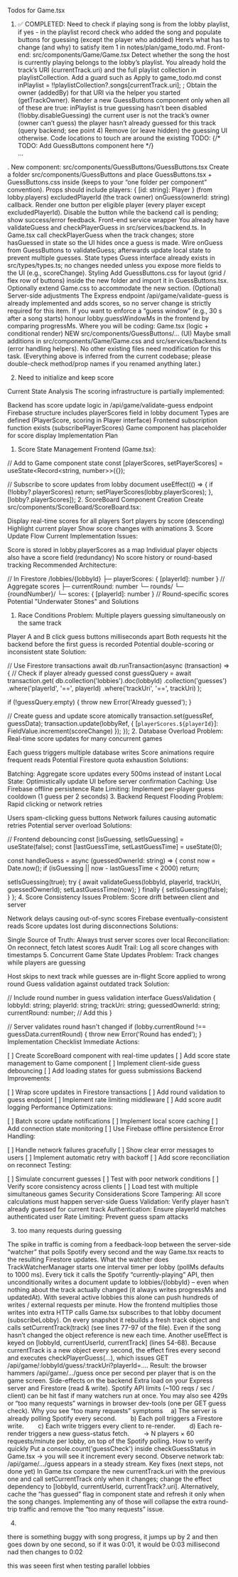 Todos for Game.tsx

1. ✅ COMPLETED: Need to check if playing song is from the lobby playlist, if yes - in the playlist record check who added the song and populate buttons for guessing (except the player who addded)
Here’s what has to change (and why) to satisfy item 1 in notes/plan/game_todo.md.
Front-end: src/components/Game/Game.tsx
Detect whether the song the host is currently playing belongs to the lobby’s playlist.
You already hold the track’s URI (currentTrack.uri) and the full playlist collection in playlistCollection.
Add a guard such as
Apply to game_todo.md
       const inPlaylist = !!playlistCollection?.songs[currentTrack.uri];
;
Obtain the owner (addedBy) for that URI via the helper you started (getTrackOwner).
Render a new GuessButtons component only when all of these are true:
inPlaylist is true
guessing hasn’t been disabled (!lobby.disableGuessing)
the current user is not the track’s owner (owner can’t guess)
the player hasn’t already guessed for this track (query backend; see point 4)
Remove (or leave hidden) the guessing UI otherwise.
Code locations to touch are around the existing TODO:
   {/* TODO: Add GuessButtons component here */}
   <div className="guessing-section">
   ...
.
New component: src/components/GuessButtons/GuessButtons.tsx
Create a folder src/components/GuessButtons and place GuessButtons.tsx + GuessButtons.css inside (keeps to your “one folder per component” convention).
Props should include
players: { [id: string]: Player } (from lobby.players)
excludedPlayerId (the track owner)
onGuess(ownerId: string) callback.
Render one button per eligible player (every player except excludedPlayerId).
Disable the button while the backend call is pending; show success/error feedback.
Front-end service wrapper
You already have validateGuess and checkPlayerGuess in src/services/backend.ts.
In Game.tsx call checkPlayerGuess when the track changes; store hasGuessed in state so the UI hides once a guess is made.
Wire onGuess from GuessButtons to validateGuess; afterwards update local state to prevent multiple guesses.
State types
Guess interface already exists in src/types/types.ts; no changes needed unless you expose more fields to the UI (e.g., scoreChange).
Styling
Add GuessButtons.css for layout (grid / flex row of buttons) inside the new folder and import it in GuessButtons.tsx.
Optionally extend Game.css to accommodate the new section.
(Optional) Server-side adjustments
The Express endpoint /api/game/validate-guess is already implemented and adds scores, so no server change is strictly required for this item.
If you want to enforce a “guess window” (e.g., 30 s after a song starts) honour lobby.guessWindowMs in the frontend by comparing progressMs.
Where you will be coding:
Game.tsx (logic + conditional render)
NEW src/components/GuessButtons/… (UI)
Maybe small additions in src/components/Game/Game.css and src/services/backend.ts (error handling helpers).
No other existing files need modification for this task.
(Everything above is inferred from the current codebase; please double-check method/prop names if you renamed anything later.)


2. Need to initialize and keep score

Current State Analysis
The scoring infrastructure is partially implemented:

Backend has score update logic in /api/game/validate-guess endpoint
Firebase structure includes playerScores field in lobby document
Types are defined (PlayerScore, scoring in Player interface)
Frontend subscription function exists (subscribePlayerScores)
Game component has placeholder for score display
Implementation Plan
1. Score State Management
Frontend (Game.tsx):

// Add to Game component state
const [playerScores, setPlayerScores] = useState<Record<string, number>>({});

// Subscribe to score updates from lobby document
useEffect(() => {
  if (!lobby?.playerScores) return;
  setPlayerScores(lobby.playerScores);
}, [lobby?.playerScores]);
2. ScoreBoard Component Creation
Create src/components/ScoreBoard/ScoreBoard.tsx:

Display real-time scores for all players
Sort players by score (descending)
Highlight current player
Show score changes with animations
3. Score Update Flow
Current Implementation Issues:

Score is stored in lobby.playerScores as a map
Individual player objects also have a score field (redundancy)
No score history or round-based tracking
Recommended Architecture:

// In Firestore
/lobbies/{lobbyId}
  ├─ playerScores: { [playerId]: number }  // Aggregate scores
  ├─ currentRound: number
  └─ rounds/
      └─ {roundNumber}/
          └─ scores: { [playerId]: number }  // Round-specific scores
Potential "Underwater Stones" and Solutions
1. Race Conditions
Problem: Multiple players guessing simultaneously on the same track

Player A and B click guess buttons milliseconds apart
Both requests hit the backend before the first guess is recorded
Potential double-scoring or inconsistent state
Solution:

// Use Firestore transactions
await db.runTransaction(async (transaction) => {
  // Check if player already guessed
  const guessQuery = await transaction.get(
    db.collection('lobbies').doc(lobbyId)
      .collection('guesses')
      .where('playerId', '==', playerId)
      .where('trackUri', '==', trackUri)
  );
  
  if (!guessQuery.empty) {
    throw new Error('Already guessed');
  }
  
  // Create guess and update score atomically
  transaction.set(guessRef, guessData);
  transaction.update(lobbyRef, {
    [`playerScores.${playerId}`]: FieldValue.increment(scoreChange)
  });
});
2. Database Overload
Problem: Real-time score updates for many concurrent games

Each guess triggers multiple database writes
Score animations require frequent reads
Potential Firestore quota exhaustion
Solutions:

Batching: Aggregate score updates every 500ms instead of instant
Local State: Optimistically update UI before server confirmation
Caching: Use Firebase offline persistence
Rate Limiting: Implement per-player guess cooldown (1 guess per 2 seconds)
3. Backend Request Flooding
Problem: Rapid clicking or network retries

Users spam-clicking guess buttons
Network failures causing automatic retries
Potential server overload
Solutions:

// Frontend debouncing
const [isGuessing, setIsGuessing] = useState(false);
const [lastGuessTime, setLastGuessTime] = useState(0);

const handleGuess = async (guessedOwnerId: string) => {
  const now = Date.now();
  if (isGuessing || now - lastGuessTime < 2000) return;
  
  setIsGuessing(true);
  try {
    await validateGuess(lobbyId, playerId, trackUri, guessedOwnerId);
    setLastGuessTime(now);
  } finally {
    setIsGuessing(false);
  }
};
4. Score Consistency Issues
Problem: Score drift between client and server

Network delays causing out-of-sync scores
Firebase eventually-consistent reads
Score updates lost during disconnections
Solutions:

Single Source of Truth: Always trust server scores over local
Reconciliation: On reconnect, fetch latest scores
Audit Trail: Log all score changes with timestamps
5. Concurrent Game State Updates
Problem: Track changes while players are guessing

Host skips to next track while guesses are in-flight
Score applied to wrong round
Guess validation against outdated track
Solution:

// Include round number in guess validation
interface GuessValidation {
  lobbyId: string;
  playerId: string;
  trackUri: string;
  guessedOwnerId: string;
  currentRound: number; // Add this
}

// Server validates round hasn't changed
if (lobby.currentRound !== guessData.currentRound) {
  throw new Error('Round has ended');
}
Implementation Checklist
Immediate Actions:

[ ] Create ScoreBoard component with real-time updates
[ ] Add score state management to Game component
[ ] Implement client-side guess debouncing
[ ] Add loading states for guess submissions
Backend Improvements:

[ ] Wrap score updates in Firestore transactions
[ ] Add round validation to guess endpoint
[ ] Implement rate limiting middleware
[ ] Add score audit logging
Performance Optimizations:

[ ] Batch score update notifications
[ ] Implement local score caching
[ ] Add connection state monitoring
[ ] Use Firebase offline persistence
Error Handling:

[ ] Handle network failures gracefully
[ ] Show clear error messages to users
[ ] Implement automatic retry with backoff
[ ] Add score reconciliation on reconnect
Testing:

[ ] Simulate concurrent guesses
[ ] Test with poor network conditions
[ ] Verify score consistency across clients
[ ] Load test with multiple simultaneous games
Security Considerations
Score Tampering: All score calculations must happen server-side
Guess Validation: Verify player hasn't already guessed for current track
Authentication: Ensure playerId matches authenticated user
Rate Limiting: Prevent guess spam attacks


3. too many requests during guessing

The spike in traffic is coming from a feedback-loop between the server-side “watcher” that polls Spotify every second and the way Game.tsx reacts to the resulting Firestore updates.
What the watcher does
TrackWatcherManager starts one interval timer per lobby (pollMs defaults to 1000 ms).
Every tick it calls the Spotify “currently-playing” API, then unconditionally writes a document update to
lobbies/{lobbyId} – even when nothing about the track actually changed (it always writes progressMs and updatedAt).
With several active lobbies this alone can push hundreds of writes / external requests per minute.
How the frontend multiplies those writes into extra HTTP calls
Game.tsx subscribes to that lobby document (subscribeLobby).
On every snapshot it rebuilds a fresh track object and calls setCurrentTrack(track) (see lines 77-97 of the file).
Even if the song hasn’t changed the object reference is new each time.
Another useEffect is keyed on [lobbyId, currentUserId, currentTrack] (lines 54-68).
Because currentTrack is a new object every second, the effect fires every second and executes
checkPlayerGuess(...), which issues
GET /api/game/:lobbyId/guess/:trackUri?playerId=….
Result: the browser hammers /api/game/.../guess once per second per player that is on the game screen.
Side-effects on the backend
Extra load on your Express server and Firestore (read & write).
Spotify API limits (~100 reqs / sec / client) can be hit fast if many watchers run at once.
You may also see 429s or “too many requests” warnings in browser dev-tools (one per GET guess check).
Why you see “too many requests” symptoms
 a) The server is already polling Spotify every second. 
 b) Each poll triggers a Firestore write. 
 c) Each write triggers every client to re-render. 
 d) Each re-render triggers a new guess-status fetch. 
 → N players × 60 requests/minute per lobby, on top of the Spotify polling.
How to verify quickly
Put a console.count('guessCheck') inside checkGuessStatus in Game.tsx → you will see it increment every second.
Observe network tab: /api/game/.../guess appears in a steady stream.
Key fixes (next steps, not done yet)
In Game.tsx compare the new currentTrack.uri with the previous one and call setCurrentTrack only when it changes; change the effect dependency to [lobbyId, currentUserId, currentTrack?.uri].
Alternatively, cache the “has guessed” flag in component state and refresh it only when the song changes.
Implementing any of those will collapse the extra round-trip traffic and remove the “too many requests” issue.

4. 
there is something buggy with song progress, it jumps up by 2 and then goes down by one second, so if it was 0:01, it would be 0:03 millisecond nad then changes to 0:02

this was seeen first when testing parallel lobbies